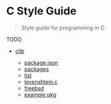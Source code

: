 # C Style Guide

> Style guide for programming in C.


TODO


* [clib](https://github.com/clibs/clib)

  * [package.json](https://github.com/clibs/clib/wiki/Explanation-of-package.json)
  * [packages](https://github.com/clibs/clib/wiki/Packages)
  * [list](https://github.com/clibs/list)
  * [levenshtein.c](https://github.com/wooorm/levenshtein.c)
  * [freebsd](https://www.freebsd.org/cgi/man.cgi?query=style&sektion=9)
  * [example pkg](https://github.com/glisy/math)
